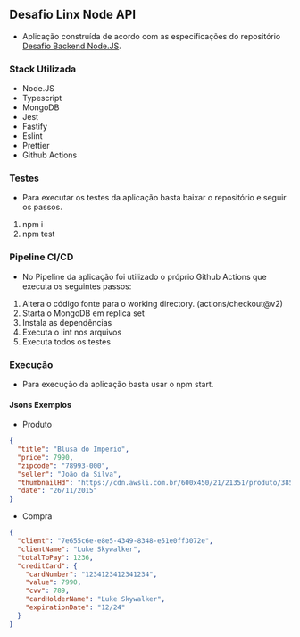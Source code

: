 ## Desafio Linx Node API

- Aplicação construída de acordo com as especificações do repositório [Desafio Backend Node.JS](https://github.com/dcgteam/desafio-backend-nodejs).

### Stack Utilizada

- Node.JS
- Typescript
- MongoDB
- Jest
- Fastify
- Eslint
- Prettier
- Github Actions

### Testes

- Para executar os testes da aplicação basta baixar o repositório e seguir os passos.

1. npm i
1. npm test

### Pipeline CI/CD

- No Pipeline da aplicação foi utilizado o próprio Github Actions que executa os seguintes passos:

1. Altera o código fonte para o working directory. (actions/checkout@v2)
1. Starta o MongoDB em replica set
1. Instala as dependências
1. Executa o lint nos arquivos
1. Executa todos os testes

### Execução

- Para execução da aplicação basta usar o npm start.

#### Jsons Exemplos

- Produto

```json
{
  "title": "Blusa do Imperio",
  "price": 7990,
  "zipcode": "78993-000",
  "seller": "João da Silva",
  "thumbnailHd": "https://cdn.awsli.com.br/600x450/21/21351/produto/3853007/f66e8c63ab.jpg",
  "date": "26/11/2015"
}
```

- Compra

```json
{
  "client": "7e655c6e-e8e5-4349-8348-e51e0ff3072e",
  "clientName": "Luke Skywalker",
  "totalToPay": 1236,
  "creditCard": {
    "cardNumber": "1234123412341234",
    "value": 7990,
    "cvv": 789,
    "cardHolderName": "Luke Skywalker",
    "expirationDate": "12/24"
  }
}
```
